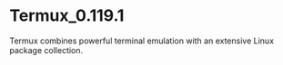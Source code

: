 # Termux_0.119.1
Termux combines powerful terminal emulation with an extensive Linux package collection.
